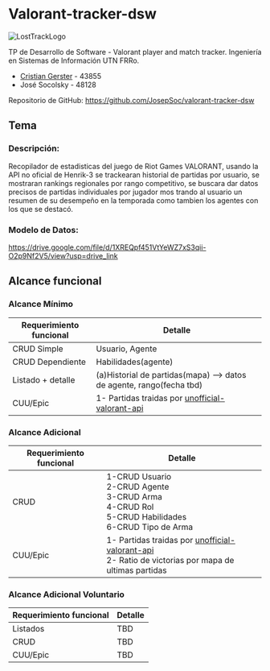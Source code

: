# Valorant-tracker-dsw

![LostTrackLogo](https://user-images.githubusercontent.com/102441209/236648006-c2ff5c53-34f5-4399-8278-747883c49333.png)

TP de Desarrollo de Software - Valorant player and match tracker. Ingeniería en Sistemas de Información UTN FRRo.

- [Cristian Gerster](https://github.com/ProDIGGY-vinilos) - 43855
- José Socolsky - 48128

Repositorio de GitHub: https://github.com/JosepSoc/valorant-tracker-dsw

## Tema

### Descripción:

Recopilador de estadisticas del juego de Riot Games VALORANT, usando la API no oficial de Henrik-3 se trackearan historial de partidas por usuario,
se mostraran rankings regionales por rango competitivo, se buscara dar datos precisos de partidas individuales por jugador mos
trando al usuario un resumen de su desempeño en la temporada como tambien los agentes con los que se destacó.

### Modelo de Datos:

https://drive.google.com/file/d/1XREQpf451VtYeWZ7xS3qii-O2p9Nf2V5/view?usp=drive_link

## Alcance funcional

### Alcance Mínimo

| Requerimiento funcional | Detalle                                                                                                |
| ----------------------- | ------------------------------------------------------------------------------------------------------ |
| CRUD Simple             | Usuario, Agente                                                                                        |
| CRUD Dependiente        | Habilidades(agente)                                                                                    |
| Listado + detalle       | (a)Historial de partidas(mapa) --> datos de agente, rango(fecha tbd)                                   |
| CUU/Epic                | 1- Partidas traidas por [unofficial-valorant-api](https://github.com/Henrik-3/unofficial-valorant-api) |

### Alcance Adicional

| Requerimiento funcional | Detalle                                                                                                                                                        |
| ----------------------- | -------------------------------------------------------------------------------------------------------------------------------------------------------------- |
| CRUD                    | 1-CRUD Usuario <br> 2-CRUD Agente <br> 3-CRUD Arma <br> 4-CRUD Rol <br> 5-CRUD Habilidades <br> 6-CRUD Tipo de Arma <br>                                       |
| CUU/Epic                | 1- Partidas traidas por [unofficial-valorant-api](https://github.com/Henrik-3/unofficial-valorant-api) <br> 2- Ratio de victorias por mapa de ultimas partidas |

### Alcance Adicional Voluntario

| Requerimiento funcional | Detalle |
| ----------------------- | ------- |
| Listados                | TBD     |
| CRUD                    | TBD     |
| CUU/Epic                | TBD     |
